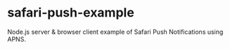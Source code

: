 # safari-push-example
Node.js server &amp; browser client example of Safari Push Notifications using APNS.
